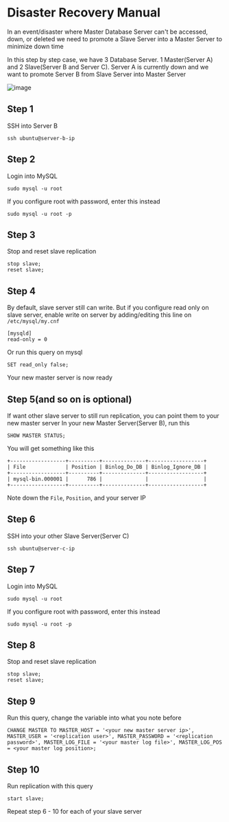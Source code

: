 # Disaster Recovery Manual

In an event/disaster where Master Database Server can't be accessed, down, or deleted we need to promote a Slave Server into a Master Server to minimize down time

In this step by step case, we have 3 Database Server. 1 Master(Server A) and 2 Slave(Server B and Server C). Server A is currently down and we want to promote Server B from Slave Server into Master Server

![image](https://user-images.githubusercontent.com/67664879/212128421-aba57700-a20d-4a48-bfad-f518fbe1eeaf.png)


## Step 1
SSH into Server B 
```
ssh ubuntu@server-b-ip
```

## Step 2
Login into MySQL
```
sudo mysql -u root
```

If you configure root with password, enter this instead
```
sudo mysql -u root -p
```

## Step 3
Stop and reset slave replication
```
stop slave;
reset slave;
```

## Step 4
By default, slave server still can write. But if you configure read only on slave server, enable write on server by adding/editing this line on `/etc/mysql/my.cnf`
```
[mysqld]
read-only = 0
```

Or run this query on mysql
```
SET read_only false;
```

Your new master server is now ready

## Step 5(and so on is optional)
If want other slave server to still run replication, you can point them to your new master server
In your new Master Server(Server B), run this

```
SHOW MASTER STATUS;
```

You will get something like this
```
+------------------+----------+--------------+------------------+
| File             | Position | Binlog_Do_DB | Binlog_Ignore_DB |
+------------------+----------+--------------+------------------+
| mysql-bin.000001 |      786 |              |                  |
+------------------+----------+--------------+------------------+
```
Note down the `File`, `Position`, and your server IP

## Step 6

SSH into your other Slave Server(Server C)
```
ssh ubuntu@server-c-ip
```

## Step 7
Login into MySQL
```
sudo mysql -u root
```

If you configure root with password, enter this instead
```
sudo mysql -u root -p
```

## Step 8
Stop and reset slave replication
```
stop slave;
reset slave;
```

## Step 9
Run this query, change the variable into what you note before
```
CHANGE MASTER TO MASTER_HOST = '<your new master server ip>', MASTER_USER = '<replication user>', MASTER_PASSWORD = '<replication password>', MASTER_LOG_FILE = '<your master log file>', MASTER_LOG_POS = <your master log position>;
```

## Step 10
Run replication with this query
```
start slave;
```

Repeat step 6 - 10 for each of your slave server
